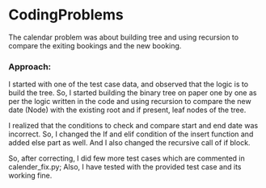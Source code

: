 # CodingProblems
The calendar problem was about building tree and using recursion to compare the exiting bookings and the new booking.

### Approach:
I started with one of the test case data, and observed that the logic is to build the tree. So, I started building the binary tree on paper one by one as per the logic written in the code and using recursion to compare the new date (Node) with the existing root and if present, leaf nodes of the tree.

I realized that the conditions to check and compare start and end date was incorrect. So, I changed the If and elif condition of the insert function and added else part as well. And I also changed the recursive call of if block.

So, after correcting, I did few more test cases which are commented in calender_fix.py;
Also, I have tested with the provided test case and its working fine.

